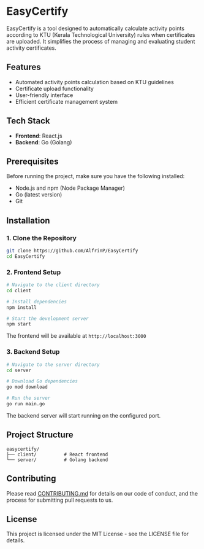 # EasyCertify

EasyCertify is a tool designed to automatically calculate activity points according to KTU (Kerala Technological University) rules when certificates are uploaded. It simplifies the process of managing and evaluating student activity certificates.

## Features

- Automated activity points calculation based on KTU guidelines
- Certificate upload functionality
- User-friendly interface
- Efficient certificate management system

## Tech Stack

- **Frontend**: React.js
- **Backend**: Go (Golang)

## Prerequisites

Before running the project, make sure you have the following installed:
- Node.js and npm (Node Package Manager)
- Go (latest version)
- Git

## Installation

### 1. Clone the Repository
```bash
git clone https://github.com/AlfrinP/EasyCertify
cd EasyCertify
```

### 2. Frontend Setup
```bash
# Navigate to the client directory
cd client

# Install dependencies
npm install

# Start the development server
npm start
```
The frontend will be available at `http://localhost:3000`

### 3. Backend Setup
```bash
# Navigate to the server directory
cd server

# Download Go dependencies
go mod download

# Run the server
go run main.go
```
The backend server will start running on the configured port.

## Project Structure
```
easycertify/
├── client/          # React frontend
└── server/          # Golang backend
```

## Contributing

Please read [CONTRIBUTING.md](https://github.com/AlfrinP/EasyCertify/blob/main/CONTRIBUTING.md) for details on our code of conduct, and the process for submitting pull requests to us.

## License

This project is licensed under the MIT License - see the LICENSE file for details.
